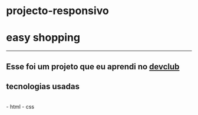 # projecto-responsivo

<h1>easy shopping</h1>
<hr>
<h2>Esse foi um projeto que eu aprendi no <a href="https://rodolfomori.com.br/devclub/">devclub</a></h2>

<h2>tecnologias usadas</h2>
<br>
- html
- css
